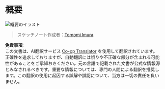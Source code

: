 <!--
CO_OP_TRANSLATOR_METADATA:
{
  "original_hash": "5fef1a0b22498d7188959e2a2cb08af7",
  "translation_date": "2025-08-24T21:02:56+00:00",
  "source_file": "lessons/README.md",
  "language_code": "ja"
}
-->
# 概要

![概要のイラスト](../../../translated_images/ai-overview.0857791951d19500d0ef8b803d77110c738dcafc52306e6d68724742cd4af167.ja.png)

> スケッチノート作成者：[Tomomi Imura](https://twitter.com/girlie_mac)

**免責事項**:  
この文書は、AI翻訳サービス [Co-op Translator](https://github.com/Azure/co-op-translator) を使用して翻訳されています。正確性を追求しておりますが、自動翻訳には誤りや不正確な部分が含まれる可能性があることをご承知おきください。元の言語で記載された文書が公式な情報源とみなされるべきです。重要な情報については、専門の人間による翻訳を推奨します。この翻訳の使用に起因する誤解や誤認について、当方は一切の責任を負いません。